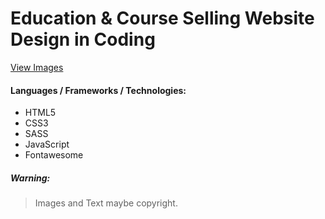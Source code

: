 # Education & Course Selling Website Design in Coding

[View Images](https://imgur.com/gallery/1TumaRZ)

#### Languages / Frameworks / Technologies:

- HTML5
- CSS3
- SASS
- JavaScript
- Fontawesome

##### Warning:

> Images and Text maybe copyright.
